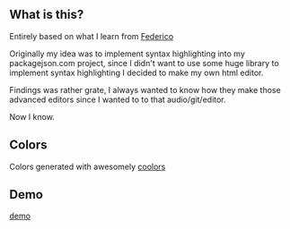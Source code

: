 ## What is this?

Entirely based on what I learn from [ Federico ](https://tomassetti.me/writing-simple-js-editor/)

Originally my idea was to implement syntax highlighting into my packagejson.com
project, since I didn't want to use some huge library to implement syntax
highlighting I decided to make my own html editor.

Findings was rather grate, I always wanted to know how they make those advanced
editors since I wanted to to that audio/git/editor.

Now I know.

## Colors

Colors generated with awesomely [coolors](https://coolors.co/a393bf-9882ac-73648a-453750-0c0910)


## Demo
[demo](https://compassionate-stonebraker.netlify.com)
